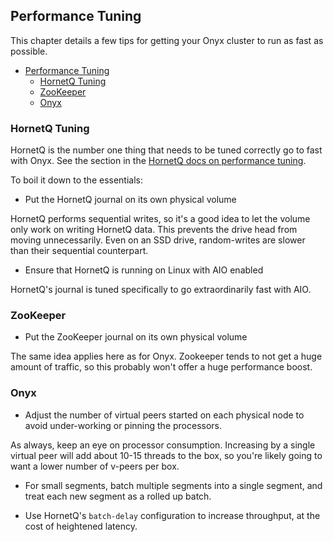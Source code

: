 ## Performance Tuning

This chapter details a few tips for getting your Onyx cluster to run as fast as possible.

<!-- START doctoc generated TOC please keep comment here to allow auto update -->
<!-- DON'T EDIT THIS SECTION, INSTEAD RE-RUN doctoc TO UPDATE -->

- [Performance Tuning](#performance-tuning)
  - [HornetQ Tuning](#hornetq-tuning)
  - [ZooKeeper](#zookeeper)
  - [Onyx](#onyx)

<!-- END doctoc generated TOC please keep comment here to allow auto update -->


### HornetQ Tuning

HornetQ is the number one thing that needs to be tuned correctly go to fast with Onyx. See the section in the [HornetQ docs on performance tuning](http://docs.jboss.org/hornetq/2.4.0.Final/docs/user-manual/html_single/#perf-tuning).

To boil it down to the essentials:

-  Put the HornetQ journal on its own physical volume

HornetQ performs sequential writes, so it's a good idea to let the volume only work on writing HornetQ data. This prevents the drive head from moving unnecessarily. Even on an SSD drive, random-writes are slower than their sequential counterpart.

-  Ensure that HornetQ is running on Linux with AIO enabled

HornetQ's journal is tuned specifically to go extraordinarily fast with AIO.

### ZooKeeper

- Put the ZooKeeper journal on its own physical volume

The same idea applies here as for Onyx. Zookeeper tends to not get a huge amount of traffic, so this probably won't offer a huge performance boost.

### Onyx

- Adjust the number of virtual peers started on each physical node to avoid under-working or pinning the processors.

As always, keep an eye on processor consumption. Increasing by a single virtual peer will add about 10-15 threads to the box, so you're likely going to want a lower number of v-peers per box.

- For small segments, batch multiple segments into a single segment, and treat each new segment as a rolled up batch.

- Use HornetQ's `batch-delay` configuration to increase throughput, at the cost of heightened latency.

